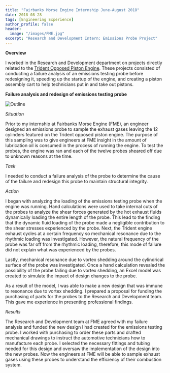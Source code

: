 ```yaml
---
title: "Fairbanks Morse Engine Internship June-August 2018"
date: 2018-08-28
tags: [Engineering Experience]
author_profile: false
header:
  image: "/images/FME.jpg"
excerpt: "Research and Development Intern: Emissions Probe Project"
---
```

**Overview**

I worked in the Research and Development department on projects directly related to the [Trident Opposed Piston Engine](https://www.fairbanksmorse.com/trident-op). These projects consisted of conducting a failure analysis of an emissions testing probe before redesigning it, speeding up the startup of the engine, and creating a piston assembly cart to help technicians put in and take out pistons.

**Failure analysis and redesign of emissions testing probe**

<img src="{{ site.url }}{{ site.baseurl }}/images/probe.png" alt="Outline">

*Situation*

Prior to my internship at Fairbanks Morse Engine (FME), an engineer designed an emissions probe to sample the exhaust gases leaving the 12 cylinders featured on the Trident opposed piston engine. The purpose of this sampling was to give engineers at FME insight in the amount of lubrication oil is consumed in  the process of running the engine. To test the probes, the engine was ran and each of the twelve probes sheared off due to unknown reasons at the time.

*Task*

I needed to conduct a failure analysis of the probe to determine the cause of the failure and redesign this probe to maintain structural integrity.

*Action*

I began with analyzing the loading of the emissions testing probe when the engine was running. Hand calculations were used to take internal cuts of the probes to analyze the shear forces generated by the hot exhaust fluids dynamically loading the entire length of the probe. This lead to the finding that the dynamic fluid loading of the probe made a negligible contribution to the shear stresses experienced by the probe. Next, the Trident engine exhaust cycles at a certain frequency so mechanical resonance due to the rhythmic loading was investigated. However, the natural frequency of the probe was far off from the rhythmic loading, therefore, this mode of failure did not explain what was experienced by the probes.

Lastly, mechanical resonance due to vortex shedding around the cylindrical surface of the probe was investigated. Once a hand calculation revealed the possibility of the probe failing due to vortex shedding, an Excel model was created to simulate the impact of design changes to the probe.

As a result of the model, I was able to make a new design that was immune to resonance due to vortex shedding. I prepared a proposal for funding the purchasing of parts for the probes to the Research and Development team. This gave me experience in presenting professional findings.

*Results*

The Research and Development team at FME agreed with my failure analysis and funded the new design I had created for the emissions testing probe. I worked with purchasing to order these parts and drafted mechanical drawings to instruct the automotive technicians how to manufacture each probe. I selected the necessary fittings and tubing needed for this design and oversaw the implementation of the design into the new probes. Now the engineers at FME will be able to sample exhaust gases using these probes to understand the efficiency of their combustion system.
